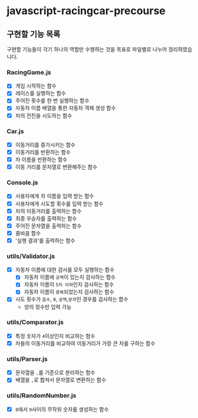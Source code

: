 # javascript-racingcar-precourse

## 구현할 기능 목록

구현할 기능들이 각기 하나의 역할만 수행하는 것을 목표로 파일별로 나누어 정리하였습니다.

### RacingGame.js

- [x]  게임 시작하는 함수
- [x]  레이스를 실행하는 함수
- [x]  주어진 횟수를 한 번 실행하는 함수
- [x]  자동차 이름 배열을 통한 자동차 객체 생성 함수
- [x]  차의 전진을 시도하는 함수

### Car.js

- [x]  이동거리를 증가시키는 함수
- [x]  이동거리를 반환하는 함수
- [x]  차 이름을 반환하는 함수
- [x]  이동 거리를 문자열로 변환해주는 함수

### Console.js

- [x]  사용자에게 차 이름을 입력 받는 함수
- [x]  사용자에게 시도할 횟수를 입력 받는 함수
- [x]  차의 이동거리를 출력하는 함수
- [x]  최종 우승자를 출력하는 함수
- [x]  주어진 문자열을 출력하는 함수
- [x]  줄바꿈 함수
- [x]  '실행 결과'를 출력하는 함수

### utils/Validator.js

- [x]  자동차 이름에 대한 검사를 모두 실행하는 함수
    - [x]  자동차 이름에 `공백`이 있는지 검사하는 함수
    - [x]  자동차 이름이 `5자 이하`인지 검사하는 함수
    - [x]  자동차 이름이 `중복`되었는지 검사하는 함수
- [x]  시도 횟수가 `음수`, `0`, `공백`,`문자`인 경우를 검사하는 함수
    - 양의 정수만 입력 가능

### utils/Comparator.js

- [x]  특정 숫자가 `4`이상인지 비교하는 함수
- [x]  차들의 이동거리를 비교하여 이동거리가 가장 큰 차를 구하는 함수

### utils/Parser.js

- [x]  문자열을 `,`를 기준으로 분리하는 함수
- [x]  배열을 `,`로 합쳐서 문자열로 변환하는 함수

### utils/RandomNumber.js

- [x]  `0`에서 `9`사이의 무작위 숫자를 생성하는 함수